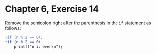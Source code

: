 # Chapter 6, Exercise 14

Remove the semicolon right after the parenthesis in the `if` statement as
follows:

```diff
-if (n % 2 == 0);
+if (n % 2 == 0)
	printf("n is even\n");
```
